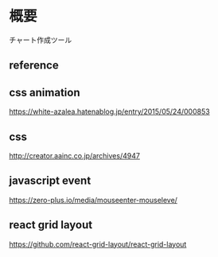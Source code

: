 # 概要

チャート作成ツール

## reference
## css animation
https://white-azalea.hatenablog.jp/entry/2015/05/24/000853

## css
http://creator.aainc.co.jp/archives/4947

## javascript event

https://zero-plus.io/media/mouseenter-mouseleve/

## react grid layout

https://github.com/react-grid-layout/react-grid-layout